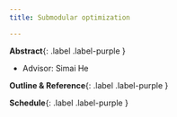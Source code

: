 ```yaml
---
title: Submodular optimization

---
```

**Abstract**{: .label .label-purple }

- Advisor: Simai He

**Outline & Reference**{: .label .label-purple }

**Schedule**{: .label .label-purple }